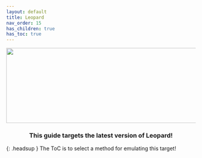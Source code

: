 ```yaml
---
layout: default
title: Leopard
nav_order: 15
has_children: true
has_toc: true
---
```


<p align="center">
  <img width="650" height="200" src="../../../assets/HeaderLeopard.png">
</p>

<h3 align="center">This guide targets the latest version of Leopard!</h3>

{: .headsup }
The ToC is to select a method for emulating this target!
